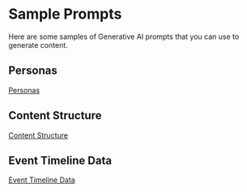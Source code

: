# Sample Prompts

Here are some samples of Generative AI prompts that you can use
to generate content.

## Personas

[Personas](personas.md)

## Content Structure

[Content Structure](content-structure.md)

## Event Timeline Data

[Event Timeline Data](./timeline-events.md)